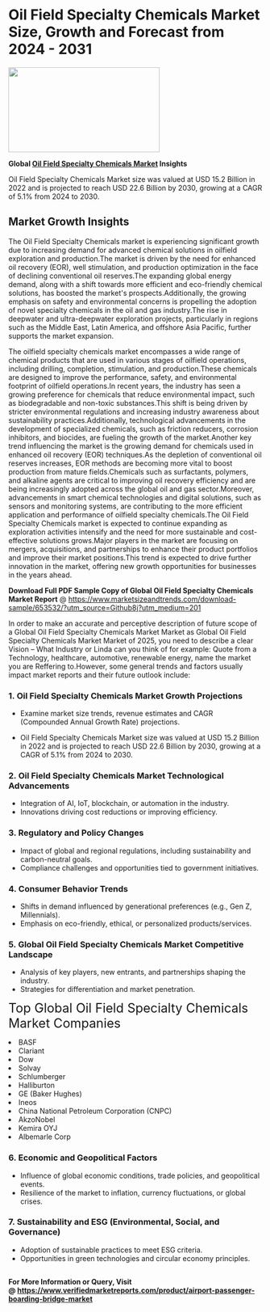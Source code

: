 <H1>Oil Field Specialty Chemicals Market Size, Growth and Forecast from 2024 - 2031</H1><img class="aligncenter size-medium wp-image-584254" src="https://thirdeyenews.in/wp-content/uploads/2024/09/Global-Market-Research-300x168.jpeg" alt="" width="300" height="168" /><p><strong>Global&nbsp;<a href="https://www.marketsizeandtrends.com/download-sample/653532/?utm_source=Github8j?utm_medium=201">Oil Field Specialty Chemicals Market</a> Insights</strong></p><p>Oil Field Specialty Chemicals Market size was valued at USD 15.2 Billion in 2022 and is projected to reach USD 22.6 Billion by 2030, growing at a CAGR of 5.1% from 2024 to 2030.</p><p><h2>Market Growth Insights</h2> <p>The Oil Field Specialty Chemicals market is experiencing significant growth due to increasing demand for advanced chemical solutions in oilfield exploration and production.The market is driven by the need for enhanced oil recovery (EOR), well stimulation, and production optimization in the face of declining conventional oil reserves.The expanding global energy demand, along with a shift towards more efficient and eco-friendly chemical solutions, has boosted the market's prospects.Additionally, the growing emphasis on safety and environmental concerns is propelling the adoption of novel specialty chemicals in the oil and gas industry.The rise in deepwater and ultra-deepwater exploration projects, particularly in regions such as the Middle East, Latin America, and offshore Asia Pacific, further supports the market expansion.</p> <p>The oilfield specialty chemicals market encompasses a wide range of chemical products that are used in various stages of oilfield operations, including drilling, completion, stimulation, and production.These chemicals are designed to improve the performance, safety, and environmental footprint of oilfield operations.In recent years, the industry has seen a growing preference for chemicals that reduce environmental impact, such as biodegradable and non-toxic substances.This shift is being driven by stricter environmental regulations and increasing industry awareness about sustainability practices.Additionally, technological advancements in the development of specialized chemicals, such as friction reducers, corrosion inhibitors, and biocides, are fueling the growth of the market.Another key trend influencing the market is the growing demand for chemicals used in enhanced oil recovery (EOR) techniques.As the depletion of conventional oil reserves increases, EOR methods are becoming more vital to boost production from mature fields.Chemicals such as surfactants, polymers, and alkaline agents are critical to improving oil recovery efficiency and are being increasingly adopted across the global oil and gas sector.Moreover, advancements in smart chemical technologies and digital solutions, such as sensors and monitoring systems, are contributing to the more efficient application and performance of oilfield specialty chemicals.The Oil Field Specialty Chemicals market is expected to continue expanding as exploration activities intensify and the need for more sustainable and cost-effective solutions grows.Major players in the market are focusing on mergers, acquisitions, and partnerships to enhance their product portfolios and improve their market positions.This trend is expected to drive further innovation in the market, offering new growth opportunities for businesses in the years ahead.</p><p><span class=""><strong>Download Full PDF Sample Copy of Global Oil Field Specialty Chemicals Market Report</strong> @ <a href="https://www.marketsizeandtrends.com/download-sample/653532/?utm_source=Github8j?utm_medium=201" target="_blank">https://www.marketsizeandtrends.com/download-sample/653532/?utm_source=Github8j?utm_medium=201</a></span></p><p>In order to make an accurate and perceptive description of future scope of a Global&nbsp;Oil Field Specialty Chemicals Market Market as Global&nbsp;Oil Field Specialty Chemicals Market Market of 2025, you need to describe a clear Vision &ndash; What Industry or Linda can you think of for example: Quote from a Technology, healthcare, automotive, renewable energy, name the market you are Reffering to.However, some general trends and factors usually impact market reports and their future outlook include:</p><h3>1.&nbsp;<strong>Oil Field Specialty Chemicals Market Growth Projections</strong></h3><ul><li>Examine market size trends, revenue estimates and CAGR (Compounded Annual Growth Rate) projections.</li><li><p>Oil Field Specialty Chemicals Market size was valued at USD 15.2 Billion in 2022 and is projected to reach USD 22.6 Billion by 2030, growing at a CAGR of 5.1% from 2024 to 2030.</p></li></ul><h3>2.&nbsp;<strong>Oil Field Specialty Chemicals Market Technological Advancements</strong></h3><ul><li>Integration of AI, IoT, blockchain, or automation in the industry.</li><li>Innovations driving cost reductions or improving efficiency.</li></ul><h3>3.&nbsp;<strong>Regulatory and Policy Changes</strong></h3><ul><li>Impact of global and regional regulations, including sustainability and carbon-neutral goals.</li><li>Compliance challenges and opportunities tied to government initiatives.</li></ul><h3>4.&nbsp;<strong>Consumer Behavior Trends</strong></h3><ul><li>Shifts in demand influenced by generational preferences (e.g., Gen Z, Millennials).</li><li>Emphasis on eco-friendly, ethical, or personalized products/services.</li></ul><h3>5.&nbsp;<strong>Global Oil Field Specialty Chemicals Market Competitive Landscape</strong></h3><ul><li>Analysis of key players, new entrants, and partnerships shaping the industry.</li><li>Strategies for differentiation and market penetration.</li></ul><p data-pm-slice="1 1 []"><span style="color: inherit; font-family: inherit; font-size: 25px;">Top Global Oil Field Specialty Chemicals Market Companies</span></p><div class="" data-test-id=""><p><li>BASF</li><li> Clariant</li><li> Dow</li><li> Solvay</li><li> Schlumberger</li><li> Halliburton</li><li> GE (Baker Hughes)</li><li> Ineos</li><li> China National Petroleum Corporation (CNPC)</li><li> AkzoNobel</li><li> Kemira OYJ</li><li> Albemarle Corp</li></p></div><h3>6.&nbsp;<strong>Economic and Geopolitical Factors</strong></h3><ul><li>Influence of global economic conditions, trade policies, and geopolitical events.</li><li>Resilience of the market to inflation, currency fluctuations, or global crises.</li></ul><h3>7.&nbsp;<strong>Sustainability and ESG (Environmental, Social, and Governance)</strong></h3><ul><li>Adoption of sustainable practices to meet ESG criteria.</li><li>Opportunities in green technologies and circular economy principles.</li></ul><h2><strong style="font-size: 14px;">For More Information or Query, Visit @&nbsp;</strong><a style="background-color: #ffffff; font-size: 14px;" href="https://www.marketsizeandtrends.com/report/oil-field-specialty-chemicals-market/" target="_blank">https://www.verifiedmarketreports.com/product/airport-passenger-boarding-bridge-market</a></h2>